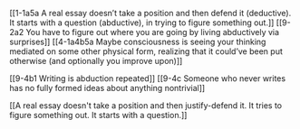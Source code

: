 [[1-1a5a A real essay doesn’t take a position and then defend it (deductive). It starts with a question (abductive), in trying to figure something out.]]
[[9-2a2 You have to figure out where you are going by living abductively via surprises]]
[[4-1a4b5a Maybe consciousness is seeing your thinking mediated on some other physical form, realizing that it could’ve been put otherwise (and optionally you improve upon)]]

[[9-4b1 Writing is abduction repeated]]
[[9-4c Someone who never writes has no fully formed ideas about anything nontrivial]]

[[A real essay doesn't take a position and then justify-defend it. It tries to figure something out. It starts with a question.]]
